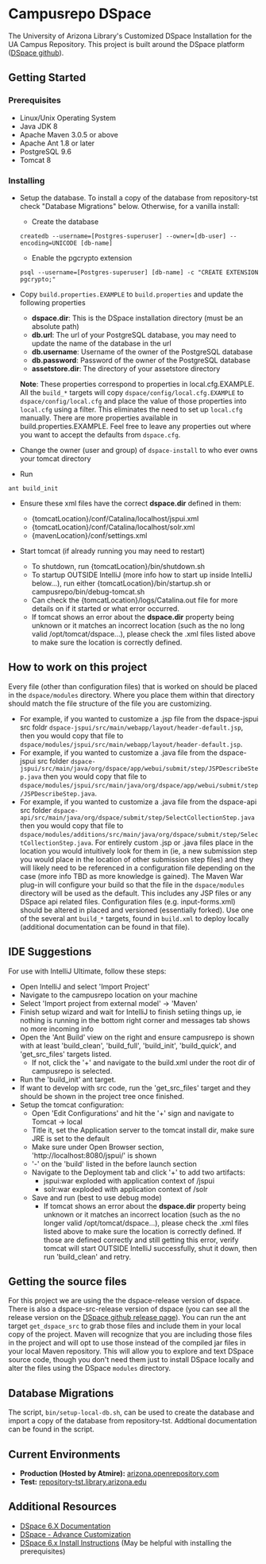 
# Campusrepo DSpace
The University of Arizona Library's Customized DSpace Installation for the UA Campus Repository. This project is built around the DSpace platform ([DSpace github](https://github.com/DSpace/DSpace)).

## Getting Started 

### Prerequisites
* Linux/Unix Operating System
* Java JDK 8 
* Apache Maven 3.0.5 or above
* Apache Ant 1.8 or later
* PostgreSQL 9.6
* Tomcat 8

### Installing
* Setup the database. To install a copy of the database from repository-tst check "Database Migrations" below. Otherwise, for a vanilla install: 
  * Create the database

  ```
  createdb --username=[Postgres-superuser] --owner=[db-user] --encoding=UNICODE [db-name]
  ```
  * Enable the pgcrypto extension
  ```
  psql --username=[Postgres-superuser] [db-name] -c "CREATE EXTENSION pgcrypto;"  
  ```

* Copy `build.properties.EXAMPLE` to `build.properties` and update the following properties
    * **dspace.dir**: This is the DSpace installation directory (must be an absolute path)
    * **db.url**: The url of your PostgreSQL database, you may need to update the name of the database in the url
    * **db.username**: Username of the owner of the PostgreSQL database
    * **db.password**: Password of the owner of the PostgreSQL database
    * **assetstore.dir**: The directory of your assetstore directory
    
    **Note**: These properties correspond to properties in local.cfg.EXAMPLE. All the `build_*` targets will copy 
    `dspace/config/local.cfg.EXAMPLE` to `dspace/config/local.cfg` and place the value of those properties into 
    `local.cfg` using a filter. This eliminates the need to set up `local.cfg` manually. 
    There are more properties available in build.properties.EXAMPLE. Feel free to leave any properties out where you 
    want to accept the defaults from `dspace.cfg`.
    
* Change the owner (user and group) of `dspace-install` to who ever owns your tomcat directory
* Run
```
ant build_init
``` 
* Ensure these xml files have the correct **dspace.dir** defined in them:
  * {tomcatLocation}/conf/Catalina/localhost/jspui.xml
  * {tomcatLocation}/conf/Catalina/localhost/solr.xml
  * {mavenLocation}/conf/settings.xml

* Start tomcat (if already running you may need to restart)
  * To shutdown, run {tomcatLocation}/bin/shutdown.sh
  * To startup OUTSIDE IntelliJ (more info how to start up inside IntelliJ below...), run either {tomcatLocation}/bin/startup.sh or campusrepo/bin/debug-tomcat.sh 
  * Can check the {tomcatLocation}/logs/Catalina.out file for more details on if it started or what error occurred.
  * If tomcat shows an error about the **dspace.dir** property being unknown or it matches an incorrect location (such as the no long valid /opt/tomcat/dspace...), please check the .xml files listed above to make sure the location is correctly defined.

## How to work on this project

Every file (other than configuration files) that is worked on should be placed in the `dspace/modules` directory. Where you place them within that directory should match the file structure of the file you are customizing. 
  * For example, if you wanted to customize a .jsp file from the dspace-jspui src foldr `dspace-jspui/src/main/webapp/layout/header-default.jsp`, then you would copy that file to `dspace/modules/jspui/src/main/webapp/layout/header-default.jsp`. 
  * For example, if you wanted to customize a .java file from the dspace-jspui src folder `dspace-jspui/src/main/java/org/dspace/app/webui/submit/step/JSPDescribeStep.java` then you would copy that file to `dspace/modules/jspui/src/main/java/org/dspace/app/webui/submit/step/JSPDescribeStep.java`. 
  * For example, if you wanted to customize a .java file from the dspace-api src folder `dspace-api/src/main/java/org/dspace/submit/step/SelectCollectionStep.java` then you would copy that file to `dspace/modules/additions/src/main/java/org/dspace/submit/step/SelectCollectionStep.java`.
For entirely custom .jsp or .java files place in the location you would intuitively look for them in (ie, a new submission step you would place in the location of other submission step files) and they will likely need to be referenced in a configuration file depending on the case (more info TBD as more knowledge is gained). The Maven War plug-in will configure your build so that the file in the `dspace/modules` directory will be used as the default. This includes any JSP files or any DSpace api related files. Configuration files (e.g. input-forms.xml) should be altered in placed and versioned (essentially forked). Use one of the several ant `build_*` targets, found in `build.xml` to deploy locally (additional documentation can be found in that file).  

## IDE Suggestions

For use with IntelliJ Ultimate, follow these steps:
* Open IntelliJ and select 'Import Project'
* Navigate to the campusrepo location on your machine
* Select 'Import project from external model' -> 'Maven'
* Finish setup wizard and wait for IntelliJ to finish setiing things up, ie nothing is running in the bottom right corner and messages tab shows no more incoming info
* Open the 'Ant Build' view on the right and ensure campusrepo is shown with at least 'build_clean', 'build_full', 'build_init', 'build_quick', and 'get_src_files' targets listed.
  * If not, click the '+' and navigate to the build.xml under the root dir of campusrepo is selected.
* Run the 'build_init' ant target.
* If want to develop with src code, run the 'get_src_files' target and they should be shown in the project tree once finished.
* Setup the tomcat configuration:
  * Open 'Edit Configurations' and hit the '+' sign and navigate to Tomcat -> local
  * Title it, set the Application server to the tomcat install dir, make sure JRE is set to the default
  * Make sure under Open Browser section, 'http://localhost:8080/jspui/' is shown
  * '-' on the 'build' listed in the before launch section
  * Navigate to the Deployment tab and click '+' to add two artifacts:
    * jspui:war exploded with application context of /jspui
    * solr:war exploded with application context of /solr
  * Save and run (best to use debug mode)
    * If tomcat shows an error about the **dspace.dir** property being unknown or it matches an incorrect location (such as the no longer valid /opt/tomcat/dspace...), please check the .xml files listed above to make sure the location is correctly defined. If those are defined correctly and still getting this error, verify tomcat will start OUTSIDE IntelliJ successfully, shut it down, then run 'build_clean' and retry.

## Getting the source files

For this project we are using the the dspace-release version of dspace. There is also a dspace-src-release version of dspace (you can see all the release version on the [DSpace github release page](https://github.com/DSpace/DSpace/releases)). You can run the ant target `get_dspace_src` to grab those files and include them in your local copy of the project. Maven will recognize that you are including those files in the project and will opt to use those instead of the compiled jar files in your local Maven repository. This will allow you to explore and text DSpace source code, though you don't need them just to install DSpace locally and alter the files using the DSpace `modules` directory. 

## Database Migrations

The script, `bin/setup-local-db.sh`, can be used to create the database and import a copy of the database from repository-tst. Addtional documentation can be found in the script. 

## Current Environments
* **Production (Hosted by Atmire):** [arizona.openrepository.com](http://arizona.openrepository.com/arizona/)
* **Test:** [repository-tst.library.arizona.edu](http://repository-tst.library.arizona.edu/jspui/)

## Additional Resources
* [DSpace 6.X Documentation](https://wiki.duraspace.org/display/DSDOC6x)	
* [DSpace - Advance Customization](https://wiki.duraspace.org/display/DSDOC6x/Advanced+Customisation)
* [DSpace 6.x Install Instructions](https://wiki.duraspace.org/display/DSDOC6x/Installing+DSpace) (May be helpful with installing the prerequisites)
